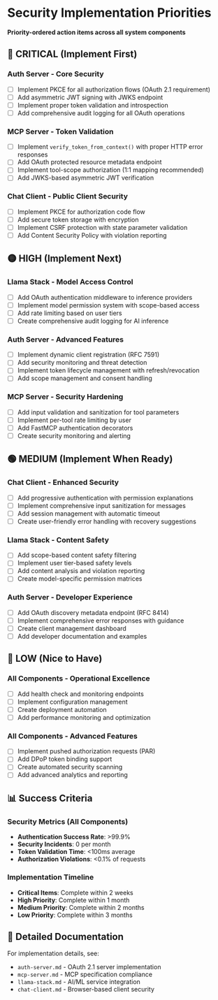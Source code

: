# Security Implementation Priorities

**Priority-ordered action items across all system components**

## 🔴 **CRITICAL (Implement First)**

### **Auth Server - Core Security**
- [ ] Implement PKCE for all authorization flows (OAuth 2.1 requirement)
- [ ] Add asymmetric JWT signing with JWKS endpoint
- [ ] Implement proper token validation and introspection
- [ ] Add comprehensive audit logging for all OAuth operations

### **MCP Server - Token Validation**
- [ ] Implement `verify_token_from_context()` with proper HTTP error responses
- [ ] Add OAuth protected resource metadata endpoint
- [ ] Implement tool-scope authorization (1:1 mapping recommended)
- [ ] Add JWKS-based asymmetric JWT verification

### **Chat Client - Public Client Security**
- [ ] Implement PKCE for authorization code flow
- [ ] Add secure token storage with encryption
- [ ] Implement CSRF protection with state parameter validation
- [ ] Add Content Security Policy with violation reporting

## 🟡 **HIGH (Implement Next)**

### **Llama Stack - Model Access Control**
- [ ] Add OAuth authentication middleware to inference providers
- [ ] Implement model permission system with scope-based access
- [ ] Add rate limiting based on user tiers
- [ ] Create comprehensive audit logging for AI inference

### **Auth Server - Advanced Features**
- [ ] Implement dynamic client registration (RFC 7591)
- [ ] Add security monitoring and threat detection
- [ ] Implement token lifecycle management with refresh/revocation
- [ ] Add scope management and consent handling

### **MCP Server - Security Hardening**
- [ ] Add input validation and sanitization for tool parameters
- [ ] Implement per-tool rate limiting by user
- [ ] Add FastMCP authentication decorators
- [ ] Create security monitoring and alerting

## 🟢 **MEDIUM (Implement When Ready)**

### **Chat Client - Enhanced Security**
- [ ] Add progressive authentication with permission explanations
- [ ] Implement comprehensive input sanitization for messages
- [ ] Add session management with automatic timeout
- [ ] Create user-friendly error handling with recovery suggestions

### **Llama Stack - Content Safety**
- [ ] Add scope-based content safety filtering
- [ ] Implement user tier-based safety levels
- [ ] Add content analysis and violation reporting
- [ ] Create model-specific permission matrices

### **Auth Server - Developer Experience**
- [ ] Add OAuth discovery metadata endpoint (RFC 8414)
- [ ] Implement comprehensive error responses with guidance
- [ ] Create client management dashboard
- [ ] Add developer documentation and examples

## 🔵 **LOW (Nice to Have)**

### **All Components - Operational Excellence**
- [ ] Add health check and monitoring endpoints
- [ ] Implement configuration management
- [ ] Create deployment automation
- [ ] Add performance monitoring and optimization

### **All Components - Advanced Features**
- [ ] Implement pushed authorization requests (PAR)
- [ ] Add DPoP token binding support
- [ ] Create automated security scanning
- [ ] Add advanced analytics and reporting

## 📊 **Success Criteria**

### **Security Metrics (All Components)**
- **Authentication Success Rate**: >99.9%
- **Security Incidents**: 0 per month
- **Token Validation Time**: <100ms average
- **Authorization Violations**: <0.1% of requests

### **Implementation Timeline**
- **Critical Items**: Complete within 2 weeks
- **High Priority**: Complete within 1 month
- **Medium Priority**: Complete within 2 months
- **Low Priority**: Complete within 3 months

## 🔗 **Detailed Documentation**

For implementation details, see:
- `auth-server.md` - OAuth 2.1 server implementation
- `mcp-server.md` - MCP specification compliance
- `llama-stack.md` - AI/ML service integration
- `chat-client.md` - Browser-based client security 